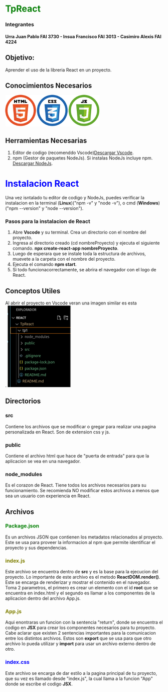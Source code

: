 # <strong style='color:hsl(120,100%,25%)'>TpReact</strong>

### Integrantes
#### Urra Juan Pablo FAI 3730 - Insua Francisco FAI 3013 - Casimiro Alexis FAI 4224

## Objetivo:
Aprender el uso de la libreria React en un proyecto.

## Conocimientos Necesarios
<img src='./tp1/public/images.png' width='300px' height='100px' alt='imagen html css y js'>

## Herramientas Necesarias 
1. Editor de codigo (recomenddo Vscode)[Descargar Vscode](https://code.visualstudio.com/download).
2. npm (Gestor de paquetes NodeJs). Si instalas NodeJs incluye npm. [Descargar NodeJs](https://nodejs.org/en/download).

# <strong style='color:hsl(240,100%,50%)'>Instalacion React</strong>
Una vez isntalado tu editor de codigo y NodeJs, puedes verificar la instalacion en la terminal (**Linux**)("npm -v" y "node -v"), o cmd (**Windows**)("npm --version" y "node --version").

### Pasos para la instalacion de React
1. Abre **Vscode** y su terminal. Crea un directorio con el nombre del proyecto.
2. Ingresa al directorio creado (cd nombreProyecto) y ejecuta el siguiente comando. **npx create-react-app nombreProyecto**.
3. Luego de esperara que se instale toda la estructura de archivos, muevete a la carpeta con el nombre del proyecto. 
4. Ejecuta el comando **npm start**.
5. Si todo funcionacorrectamente, se abrira el navegador con el logo de React.

## Conceptos Utiles
Al abrir el proyecto en Vscode veran una imagen similar es esta <br>. 
<img src='./tp1/public/estructura_proyecto.png' width='200px' heigth='300px' alt='estructura de archivos'>

## Directorios 
### src
Contiene los archivos que se modificar o gregar para realizar una pagina personalizada en React. Son de extension css y js.
### public
Contiene el archivo html que hace de "puerta de entrada" para que la aplicacion se vea en una navegador. 
### node_modules
Es el corazon de React. Tiene todos los archivos necesarios para su funcionamiento. Se recomienda NO modificar estos archivos a menos que sea un usuario con experiencia en React. 

## Archivos
### <strong style='color:hsl(120,100%,25%)'>Package.json</strong>
Es un archivos JSON que contienen los metadatos relacionados al proyecto. Este se usa para proveer la informacion al npm que permite identificar el proyecto y sus dependencias. 

### <strong style='color:hsl(60,100%,25%)'>index.js</strong>
Este archivo se encuentra dentro de **src** y es la base para la ejecucion del proyecto. Lo importante de este archivo es el metodo **ReactDOM.render()**. Este se encarga de renderizar y mostrar el contenido en el navegador. Toma 2 parametros, el primero es crear un elemento con el id **root** que se encuentra en index.html y el segundo es llamar a los componentes de la aplicacion dentro del archivo App.js.

### <strong style='color:hsl(60,100%,25%)'>App.js</strong>
Aqui enontraras un funcion con la sentencia "return", donde se encuentra el codigo en **JSX** para crear los componentes necesarios para tu proyecto. <br> Cabe aclarar que existen 2 sentencias importantes para la comunicacion entre los distintos archivos. Estos son **export** que se usa para que otro archivo lo pueda utilizar y **import** para usar un archivo externo dentro de otro. 
### <strong style='color:hsl(240,100%,50%)'>index.css</strong>
Este archivo se encarga de dar estilo a la pagina principal de tu proyecto, que su vez es llamado desde "index.js", la cual llama a la funcion "App" donde se escribe el codigo **JSX**. 



